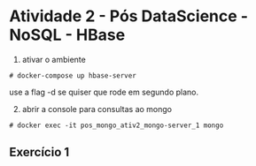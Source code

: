 # Atividade 2 - Pós DataScience - NoSQL - HBase

1. ativar o ambiente
```
# docker-compose up hbase-server
```

use a flag -d se quiser que rode em segundo plano.

2. abrir a console para consultas ao mongo
```
# docker exec -it pos_mongo_ativ2_mongo-server_1 mongo
```

## Exercício 1

